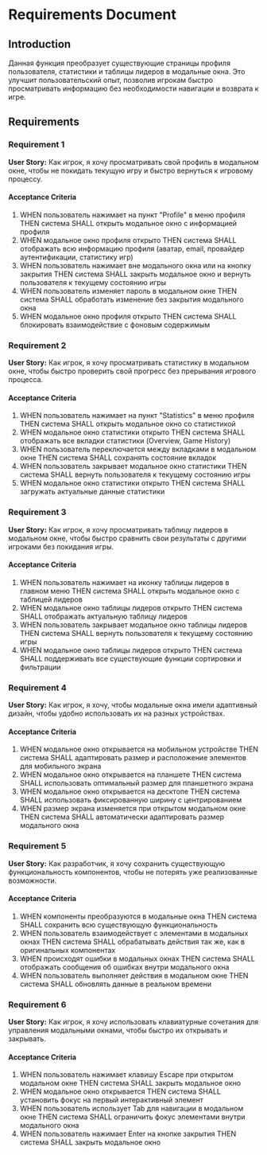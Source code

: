 # Requirements Document

## Introduction

Данная функция преобразует существующие страницы профиля пользователя, статистики и таблицы лидеров в модальные окна. Это улучшит пользовательский опыт, позволив игрокам быстро просматривать информацию без необходимости навигации и возврата к игре.

## Requirements

### Requirement 1

**User Story:** Как игрок, я хочу просматривать свой профиль в модальном окне, чтобы не покидать текущую игру и быстро вернуться к игровому процессу.

#### Acceptance Criteria

1. WHEN пользователь нажимает на пункт "Profile" в меню профиля THEN система SHALL открыть модальное окно с информацией профиля
2. WHEN модальное окно профиля открыто THEN система SHALL отображать всю информацию профиля (аватар, email, провайдер аутентификации, статистику игр)
3. WHEN пользователь нажимает вне модального окна или на кнопку закрытия THEN система SHALL закрыть модальное окно и вернуть пользователя к текущему состоянию игры
4. WHEN пользователь изменяет пароль в модальном окне THEN система SHALL обработать изменение без закрытия модального окна
5. WHEN модальное окно профиля открыто THEN система SHALL блокировать взаимодействие с фоновым содержимым

### Requirement 2

**User Story:** Как игрок, я хочу просматривать статистику в модальном окне, чтобы быстро проверить свой прогресс без прерывания игрового процесса.

#### Acceptance Criteria

1. WHEN пользователь нажимает на пункт "Statistics" в меню профиля THEN система SHALL открыть модальное окно со статистикой
2. WHEN модальное окно статистики открыто THEN система SHALL отображать все вкладки статистики (Overview, Game History)
3. WHEN пользователь переключается между вкладками в модальном окне THEN система SHALL сохранять состояние вкладок
4. WHEN пользователь закрывает модальное окно статистики THEN система SHALL вернуть пользователя к текущему состоянию игры
5. WHEN модальное окно статистики открыто THEN система SHALL загружать актуальные данные статистики

### Requirement 3

**User Story:** Как игрок, я хочу просматривать таблицу лидеров в модальном окне, чтобы быстро сравнить свои результаты с другими игроками без покидания игры.

#### Acceptance Criteria

1. WHEN пользователь нажимает на иконку таблицы лидеров в главном меню THEN система SHALL открыть модальное окно с таблицей лидеров
2. WHEN модальное окно таблицы лидеров открыто THEN система SHALL отображать актуальную таблицу лидеров
3. WHEN пользователь закрывает модальное окно таблицы лидеров THEN система SHALL вернуть пользователя к текущему состоянию игры
4. WHEN модальное окно таблицы лидеров открыто THEN система SHALL поддерживать все существующие функции сортировки и фильтрации

### Requirement 4

**User Story:** Как игрок, я хочу, чтобы модальные окна имели адаптивный дизайн, чтобы удобно использовать их на разных устройствах.

#### Acceptance Criteria

1. WHEN модальное окно открывается на мобильном устройстве THEN система SHALL адаптировать размер и расположение элементов для мобильного экрана
2. WHEN модальное окно открывается на планшете THEN система SHALL использовать оптимальный размер для планшетного экрана
3. WHEN модальное окно открывается на десктопе THEN система SHALL использовать фиксированную ширину с центрированием
4. WHEN размер экрана изменяется при открытом модальном окне THEN система SHALL автоматически адаптировать размер модального окна

### Requirement 5

**User Story:** Как разработчик, я хочу сохранить существующую функциональность компонентов, чтобы не потерять уже реализованные возможности.

#### Acceptance Criteria

1. WHEN компоненты преобразуются в модальные окна THEN система SHALL сохранить всю существующую функциональность
2. WHEN пользователь взаимодействует с элементами в модальных окнах THEN система SHALL обрабатывать действия так же, как в оригинальных компонентах
3. WHEN происходят ошибки в модальных окнах THEN система SHALL отображать сообщения об ошибках внутри модального окна
4. WHEN пользователь выполняет действия в модальном окне THEN система SHALL обновлять данные в реальном времени

### Requirement 6

**User Story:** Как игрок, я хочу использовать клавиатурные сочетания для управления модальными окнами, чтобы быстро их открывать и закрывать.

#### Acceptance Criteria

1. WHEN пользователь нажимает клавишу Escape при открытом модальном окне THEN система SHALL закрыть модальное окно
2. WHEN модальное окно открывается THEN система SHALL установить фокус на первый интерактивный элемент
3. WHEN пользователь использует Tab для навигации в модальном окне THEN система SHALL ограничить фокус элементами внутри модального окна
4. WHEN пользователь нажимает Enter на кнопке закрытия THEN система SHALL закрыть модальное окно